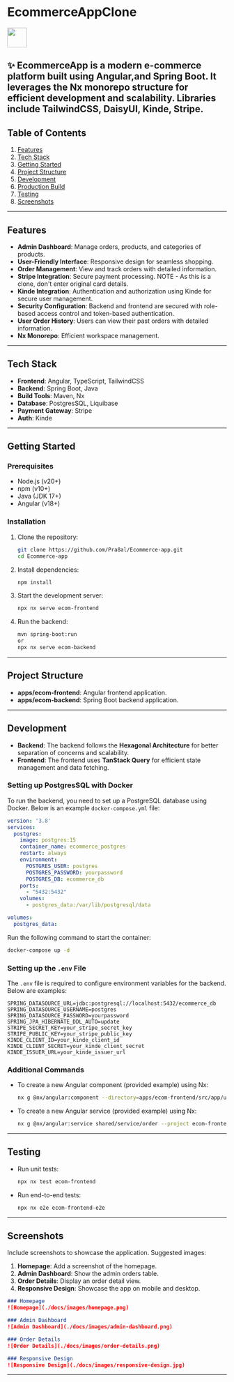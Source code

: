 # EcommerceAppClone

<a alt="Nx logo" href="https://nx.dev" target="_blank" rel="noreferrer"><img src="https://raw.githubusercontent.com/nrwl/nx/master/images/nx-logo.png" width="45"></a>

✨ **EcommerceApp** is a modern e-commerce platform built using Angular,and Spring Boot. It leverages the Nx monorepo structure for efficient development and scalability.
Libraries include TailwindCSS, DaisyUI, Kinde, Stripe.
---

## Table of Contents
1. [Features](#features)
2. [Tech Stack](#tech-stack)
3. [Getting Started](#getting-started)
4. [Project Structure](#project-structure)
5. [Development](#development)
6. [Production Build](#production-build)
7. [Testing](#testing)
8. [Screenshots](#screenshots)

---

## Features
- **Admin Dashboard**: Manage orders, products, and categories of products.
- **User-Friendly Interface**: Responsive design for seamless shopping.
- **Order Management**: View and track orders with detailed information.
- **Stripe Integration**: Secure payment processing. NOTE - As this is a clone, don't enter original card details.
- **Kinde Integration**: Authentication and authorization using Kinde for secure user management.
- **Security Configuration**: Backend and frontend are secured with role-based access control and token-based authentication.
- **User Order History**: Users can view their past orders with detailed information.
- **Nx Monorepo**: Efficient workspace management.
---

## Tech Stack
- **Frontend**: Angular, TypeScript, TailwindCSS
- **Backend**: Spring Boot, Java
- **Build Tools**: Maven, Nx
- **Database**: PostgresSQL, Liquibase
- **Payment Gateway**: Stripe
- **Auth**: Kinde
---

## Getting Started

### Prerequisites
- Node.js (v20+)
- npm (v10+)
- Java (JDK 17+)
- Angular (v18+)

### Installation
1. Clone the repository:
   ```sh
   git clone https://github.com/Pra8al/Ecommerce-app.git
   cd Ecommerce-app
   ```
2. Install dependencies:
   ```sh
   npm install
   ```
3. Start the development server:
   ```sh
   npx nx serve ecom-frontend
   ```

4. Run the backend:
   ```sh
   mvn spring-boot:run
   or
   npx nx serve ecom-backend
   ```

---

## Project Structure
- **apps/ecom-frontend**: Angular frontend application.
- **apps/ecom-backend**: Spring Boot backend application.

---

## Development

- **Backend**: The backend follows the **Hexagonal Architecture** for better separation of concerns and scalability.
- **Frontend**: The frontend uses **TanStack Query** for efficient state management and data fetching.

### Setting up PostgresSQL with Docker
To run the backend, you need to set up a PostgreSQL database using Docker. Below is an example `docker-compose.yml` file:

```yaml
version: '3.8'
services:
  postgres:
    image: postgres:15
    container_name: ecommerce_postgres
    restart: always
    environment:
      POSTGRES_USER: postgres
      POSTGRES_PASSWORD: yourpassword
      POSTGRES_DB: ecommerce_db
    ports:
      - "5432:5432"
    volumes:
      - postgres_data:/var/lib/postgresql/data

volumes:
  postgres_data:
```

Run the following command to start the container:
```sh
docker-compose up -d
```

### Setting up the `.env` File
The `.env` file is required to configure environment variables for the backend. Below are examples:

```env
SPRING_DATASOURCE_URL=jdbc:postgresql://localhost:5432/ecommerce_db
SPRING_DATASOURCE_USERNAME=postgres
SPRING_DATASOURCE_PASSWORD=yourpassword
SPRING_JPA_HIBERNATE_DDL_AUTO=update
STRIPE_SECRET_KEY=your_stripe_secret_key
STRIPE_PUBLIC_KEY=your_stripe_public_key
KINDE_CLIENT_ID=your_kinde_client_id
KINDE_CLIENT_SECRET=your_kinde_client_secret
KINDE_ISSUER_URL=your_kinde_issuer_url
```

### Additional Commands
- To create a new Angular component (provided example) using Nx:
  ```sh
  nx g @nx/angular:component --directory=apps/ecom-frontend/src/app/user user-orders --project ecom-frontend
  ```
- To create a new Angular service (provided example) using Nx:
  ```sh
  nx g @nx/angular:service shared/service/order --project ecom-frontend
  ```

---

## Testing
- Run unit tests:
  ```sh
  npx nx test ecom-frontend
  ```
- Run end-to-end tests:
  ```sh
  npx nx e2e ecom-frontend-e2e
  ```

---

## Screenshots
Include screenshots to showcase the application. Suggested images:
1. **Homepage**: Add a screenshot of the homepage.
2. **Admin Dashboard**: Show the admin orders table.
3. **Order Details**: Display an order detail view.
4. **Responsive Design**: Showcase the app on mobile and desktop.

```markdown
### Homepage
![Homepage](./docs/images/homepage.png)

### Admin Dashboard
![Admin Dashboard](./docs/images/admin-dashboard.png)

### Order Details
![Order Details](./docs/images/order-details.png)

### Responsive Design
![Responsive Design](./docs/images/responsive-design.jpg)
```

---
